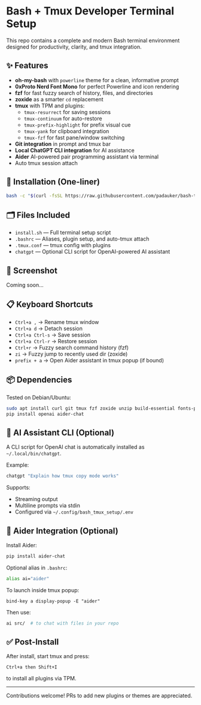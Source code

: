 # Bash + Tmux Developer Terminal Setup

This repo contains a complete and modern Bash terminal environment designed for productivity, clarity, and tmux integration.

## ✨ Features

- **oh-my-bash** with `powerline` theme for a clean, informative prompt
- **0xProto Nerd Font Mono** for perfect Powerline and icon rendering
- **fzf** for fast fuzzy search of history, files, and directories
- **zoxide** as a smarter `cd` replacement
- **tmux** with TPM and plugins:
  - `tmux-resurrect` for saving sessions
  - `tmux-continuum` for auto-restore
  - `tmux-prefix-highlight` for prefix visual cue
  - `tmux-yank` for clipboard integration
  - `tmux-fzf` for fast pane/window switching
- **Git integration** in prompt and tmux bar
- **Local ChatGPT CLI integration** for AI assistance
- **Aider** AI-powered pair programming assistant via terminal
- Auto tmux session attach

## 🔧 Installation (One-liner)
```bash
bash -c "$(curl -fsSL https://raw.githubusercontent.com/padauker/bash-tmux-setup/main/install.sh)"
```

## 🗂 Files Included
- `install.sh` — Full terminal setup script
- `.bashrc` — Aliases, plugin setup, and auto-tmux attach
- `.tmux.conf` — tmux config with plugins
- `chatgpt` — Optional CLI script for OpenAI-powered AI assistant

## 📸 Screenshot
Coming soon...

## 📋 Keyboard Shortcuts
- `Ctrl+a ,` → Rename tmux window
- `Ctrl+a d` → Detach session
- `Ctrl+a Ctrl-s` → Save session
- `Ctrl+a Ctrl-r` → Restore session
- `Ctrl+r` → Fuzzy search command history (fzf)
- `zi` → Fuzzy jump to recently used dir (zoxide)
- `prefix + a` → Open Aider assistant in tmux popup (if bound)

## 📦 Dependencies
Tested on Debian/Ubuntu:
```bash
sudo apt install curl git tmux fzf zoxide unzip build-essential fonts-powerline python3-pip
pip install openai aider-chat
```

## 🤖 AI Assistant CLI (Optional)
A CLI script for OpenAI chat is automatically installed as `~/.local/bin/chatgpt`.

Example:
```bash
chatgpt "Explain how tmux copy mode works"
```

Supports:
- Streaming output
- Multiline prompts via stdin
- Configured via `~/.config/bash_tmux_setup/.env`

## 🧠 Aider Integration (Optional)
Install Aider:
```bash
pip install aider-chat
```

Optional alias in `.bashrc`:
```bash
alias ai="aider"
```

To launch inside tmux popup:
```tmux
bind-key a display-popup -E "aider"
```

Then use:
```bash
ai src/  # to chat with files in your repo
```

## ✅ Post-Install
After install, start tmux and press:
```
Ctrl+a then Shift+I
```
to install all plugins via TPM.

---

Contributions welcome! PRs to add new plugins or themes are appreciated.
